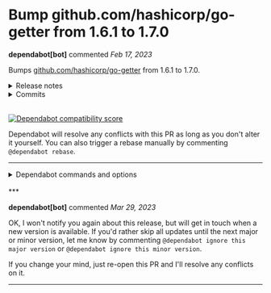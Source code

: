 # Bump github.com/hashicorp/go-getter from 1.6.1 to 1.7.0

**dependabot[bot]** commented *Feb 17, 2023*

Bumps [github.com/hashicorp/go-getter](https://github.com/hashicorp/go-getter) from 1.6.1 to 1.7.0.
<details>
<summary>Release notes</summary>
<p><em>Sourced from <a href="https://github.com/hashicorp/go-getter/releases">github.com/hashicorp/go-getter's releases</a>.</em></p>
<blockquote>
<h2>v1.7.0</h2>
<h2>What's Changed</h2>
<ul>
<li>docs: provide logging recommendations by <a href="https://github.com/mickael-hc"><code>@​mickael-hc</code></a> in <a href="https://github-redirect.dependabot.com/hashicorp/go-getter/pull/371">hashicorp/go-getter#371</a></li>
<li>Update aws sdk version by <a href="https://github.com/Jukie"><code>@​Jukie</code></a> in <a href="https://github-redirect.dependabot.com/hashicorp/go-getter/pull/384">hashicorp/go-getter#384</a></li>
<li>Update S3 URL in README by <a href="https://github.com/twelvelabs"><code>@​twelvelabs</code></a> in <a href="https://github-redirect.dependabot.com/hashicorp/go-getter/pull/378">hashicorp/go-getter#378</a></li>
<li>Migrate to GHA by <a href="https://github.com/claire-labry"><code>@​claire-labry</code></a> in <a href="https://github-redirect.dependabot.com/hashicorp/go-getter/pull/379">hashicorp/go-getter#379</a></li>
<li>[COMPLIANCE] Update MPL 2.0 LICENSE by <a href="https://github.com/hashicorp-copywrite"><code>@​hashicorp-copywrite</code></a> in <a href="https://github-redirect.dependabot.com/hashicorp/go-getter/pull/386">hashicorp/go-getter#386</a></li>
<li>remove codesign entirely from go-getter by <a href="https://github.com/claire-labry"><code>@​claire-labry</code></a> in <a href="https://github-redirect.dependabot.com/hashicorp/go-getter/pull/408">hashicorp/go-getter#408</a></li>
<li>Add decompression bomb mitigation options for v1 by <a href="https://github.com/picatz"><code>@​picatz</code></a> in <a href="https://github-redirect.dependabot.com/hashicorp/go-getter/pull/412">hashicorp/go-getter#412</a></li>
<li>v1: decompressors: add LimitedDecompressors helper by <a href="https://github.com/shoenig"><code>@​shoenig</code></a> in <a href="https://github-redirect.dependabot.com/hashicorp/go-getter/pull/413">hashicorp/go-getter#413</a></li>
</ul>
<h2>New Contributors</h2>
<ul>
<li><a href="https://github.com/mickael-hc"><code>@​mickael-hc</code></a> made their first contribution in <a href="https://github-redirect.dependabot.com/hashicorp/go-getter/pull/371">hashicorp/go-getter#371</a></li>
<li><a href="https://github.com/Jukie"><code>@​Jukie</code></a> made their first contribution in <a href="https://github-redirect.dependabot.com/hashicorp/go-getter/pull/384">hashicorp/go-getter#384</a></li>
<li><a href="https://github.com/twelvelabs"><code>@​twelvelabs</code></a> made their first contribution in <a href="https://github-redirect.dependabot.com/hashicorp/go-getter/pull/378">hashicorp/go-getter#378</a></li>
<li><a href="https://github.com/hashicorp-copywrite"><code>@​hashicorp-copywrite</code></a> made their first contribution in <a href="https://github-redirect.dependabot.com/hashicorp/go-getter/pull/386">hashicorp/go-getter#386</a></li>
</ul>
<p><strong>Full Changelog</strong>: <a href="https://github.com/hashicorp/go-getter/compare/v1.6.2...v1.7.0">https://github.com/hashicorp/go-getter/compare/v1.6.2...v1.7.0</a></p>
<h2>v1.6.2</h2>
<h2>What's Changed</h2>
<ul>
<li>Fix <code>no getter available for X-Terraform-Get source protocol</code> when using bare github or bitbucket hostnames: <a href="https://github-redirect.dependabot.com/hashicorp/go-getter/issues/370">#370</a></li>
</ul>
</blockquote>
</details>
<details>
<summary>Commits</summary>
<ul>
<li><a href="https://github.com/hashicorp/go-getter/commit/0edab85348271c843782993345b07b1ac98912e6"><code>0edab85</code></a> Merge pull request <a href="https://github-redirect.dependabot.com/hashicorp/go-getter/issues/413">#413</a> from hashicorp/limited-decompressors-helper</li>
<li><a href="https://github.com/hashicorp/go-getter/commit/b38771f0162e6ef445f793c8c62efc31d56d4297"><code>b38771f</code></a> decompressors: add LimitedDecompressors helper</li>
<li><a href="https://github.com/hashicorp/go-getter/commit/78e6721a2a76266718dc92c3c03c1571dffdefdc"><code>78e6721</code></a> Merge pull request <a href="https://github-redirect.dependabot.com/hashicorp/go-getter/issues/412">#412</a> from hashicorp/mitigate-decompression-bomb</li>
<li><a href="https://github.com/hashicorp/go-getter/commit/cf15d8405d9a700e9c25df7194d095b7dfdff914"><code>cf15d84</code></a> Add decompression bomb mitigation options</li>
<li><a href="https://github.com/hashicorp/go-getter/commit/d229395f5a7d9f36340f313c7130ae3852cedc1a"><code>d229395</code></a> Merge pull request <a href="https://github-redirect.dependabot.com/hashicorp/go-getter/issues/408">#408</a> from hashicorp/remove-codesign</li>
<li><a href="https://github.com/hashicorp/go-getter/commit/b55f8f7e9bfa4a102bcc8d8c2acfcd2b133fa7f3"><code>b55f8f7</code></a> remove codesign entirely from go-getter</li>
<li><a href="https://github.com/hashicorp/go-getter/commit/611343a8c115405f84a0e47a420a7c07ecdc6e5b"><code>611343a</code></a> Merge pull request <a href="https://github-redirect.dependabot.com/hashicorp/go-getter/issues/386">#386</a> from hashicorp/compliance/add-license</li>
<li><a href="https://github.com/hashicorp/go-getter/commit/7220a3dd635be2967b7de48658611092d56481eb"><code>7220a3d</code></a> Merge pull request <a href="https://github-redirect.dependabot.com/hashicorp/go-getter/issues/379">#379</a> from hashicorp/migrate-to-gha</li>
<li><a href="https://github.com/hashicorp/go-getter/commit/2daac52df7e59e2fd7e5339d712e3321f36f4844"><code>2daac52</code></a> Update get_gcs_test.go</li>
<li><a href="https://github.com/hashicorp/go-getter/commit/95c5f2d069aa35b144090709230d724b3a871bd4"><code>95c5f2d</code></a> Update get_s3_test.go</li>
<li>Additional commits viewable in <a href="https://github.com/hashicorp/go-getter/compare/v1.6.1...v1.7.0">compare view</a></li>
</ul>
</details>
<br />


[![Dependabot compatibility score](https://dependabot-badges.githubapp.com/badges/compatibility_score?dependency-name=github.com/hashicorp/go-getter&package-manager=go_modules&previous-version=1.6.1&new-version=1.7.0)](https://docs.github.com/en/github/managing-security-vulnerabilities/about-dependabot-security-updates#about-compatibility-scores)

Dependabot will resolve any conflicts with this PR as long as you don't alter it yourself. You can also trigger a rebase manually by commenting `@dependabot rebase`.

[//]: # (dependabot-automerge-start)
[//]: # (dependabot-automerge-end)

---

<details>
<summary>Dependabot commands and options</summary>
<br />

You can trigger Dependabot actions by commenting on this PR:
- `@dependabot rebase` will rebase this PR
- `@dependabot recreate` will recreate this PR, overwriting any edits that have been made to it
- `@dependabot merge` will merge this PR after your CI passes on it
- `@dependabot squash and merge` will squash and merge this PR after your CI passes on it
- `@dependabot cancel merge` will cancel a previously requested merge and block automerging
- `@dependabot reopen` will reopen this PR if it is closed
- `@dependabot close` will close this PR and stop Dependabot recreating it. You can achieve the same result by closing it manually
- `@dependabot ignore this major version` will close this PR and stop Dependabot creating any more for this major version (unless you reopen the PR or upgrade to it yourself)
- `@dependabot ignore this minor version` will close this PR and stop Dependabot creating any more for this minor version (unless you reopen the PR or upgrade to it yourself)
- `@dependabot ignore this dependency` will close this PR and stop Dependabot creating any more for this dependency (unless you reopen the PR or upgrade to it yourself)
- `@dependabot use these labels` will set the current labels as the default for future PRs for this repo and language
- `@dependabot use these reviewers` will set the current reviewers as the default for future PRs for this repo and language
- `@dependabot use these assignees` will set the current assignees as the default for future PRs for this repo and language
- `@dependabot use this milestone` will set the current milestone as the default for future PRs for this repo and language

You can disable automated security fix PRs for this repo from the [Security Alerts page](https://github.com/gruntwork-io/go-commons/network/alerts).

</details>
<br />
***


**dependabot[bot]** commented *Mar 29, 2023*

OK, I won't notify you again about this release, but will get in touch when a new version is available. If you'd rather skip all updates until the next major or minor version, let me know by commenting `@dependabot ignore this major version` or `@dependabot ignore this minor version`.

If you change your mind, just re-open this PR and I'll resolve any conflicts on it.
***


